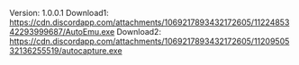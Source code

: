 Version: 1.0.0.1
Download1: https://cdn.discordapp.com/attachments/1069217893432172605/1122485342293999687/AutoEmu.exe
Download2: https://cdn.discordapp.com/attachments/1069217893432172605/1120950532136255519/autocapture.exe
